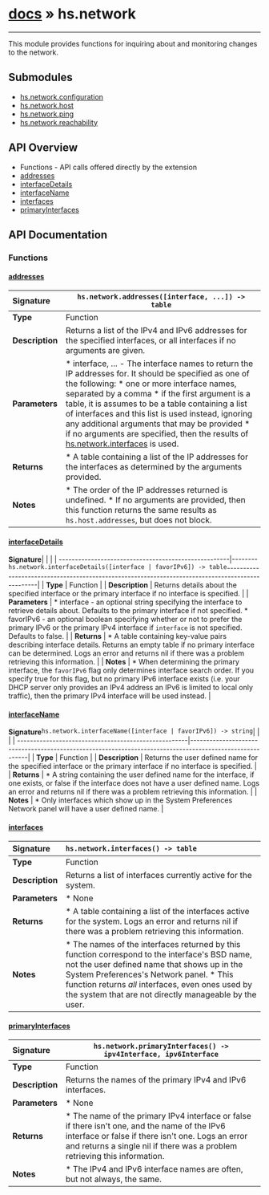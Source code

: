 # [docs](index.md) » hs.network
---

This module provides functions for inquiring about and monitoring changes to the network.

## Submodules
 * [hs.network.configuration](hs.network.configuration.md)
 * [hs.network.host](hs.network.host.md)
 * [hs.network.ping](hs.network.ping.md)
 * [hs.network.reachability](hs.network.reachability.md)

## API Overview
* Functions - API calls offered directly by the extension
 * [addresses](#addresses)
 * [interfaceDetails](#interfacedetails)
 * [interfaceName](#interfacename)
 * [interfaces](#interfaces)
 * [primaryInterfaces](#primaryinterfaces)

## API Documentation

### Functions

#### [addresses](#addresses)
| <span style="float: left;">**Signature**</span> | <span style="float: left;">`hs.network.addresses([interface, ...]) -> table` </span>                                                          |
| -----------------------------------------------------|---------------------------------------------------------------------------------------------------------|
| **Type**                                             | Function                                                                                         |
| **Description**                                      | Returns a list of the IPv4 and IPv6 addresses for the specified interfaces, or all interfaces if no arguments are given.                                                                                         |
| **Parameters**                                       |  * interface, ... - The interface names to return the IP addresses for. It should be specified as one of the following:   * one or more interface names, separated by a comma   * if the first argument is a table, it is assumes to be a table containing a list of interfaces and this list is used instead, ignoring any additional arguments that may be provided   * if no arguments are specified, then the results of [hs.network.interfaces](#interfaces) is used.                                       |
| **Returns**                                          |  * A table containing a list of the IP addresses for the interfaces as determined by the arguments provided.                                                |
| **Notes**                                            |  * The order of the IP addresses returned is undefined. * If no arguments are provided, then this function returns the same results as `hs.host.addresses`, but does not block.                                                      |

#### [interfaceDetails](#interfacedetails)
| <span style="float: left;">**Signature**</span> | <span style="float: left;">`hs.network.interfaceDetails([interface | favorIPv6]) -> table` </span>                                                          |
| -----------------------------------------------------|---------------------------------------------------------------------------------------------------------|
| **Type**                                             | Function                                                                                         |
| **Description**                                      | Returns details about the specified interface or the primary interface if no interface is specified.                                                                                         |
| **Parameters**                                       |  * interface - an optional string specifying the interface to retrieve details about.  Defaults to the primary interface if not specified. * favorIPv6 - an optional boolean specifying whether or not to prefer the primary IPv6 or the primary IPv4 interface if `interface` is not specified.  Defaults to false.                                       |
| **Returns**                                          |  * A table containing key-value pairs describing interface details.  Returns an empty table if no primary interface can be determined. Logs an error and returns nil if there was a problem retrieving this information.                                                |
| **Notes**                                            |  * When determining the primary interface, the `favorIPv6` flag only determines interface search order.  If you specify true for this flag, but no primary IPv6 interface exists (i.e. your DHCP server only provides an IPv4 address an IPv6 is limited to local only traffic), then the primary IPv4 interface will be used instead.                                                      |

#### [interfaceName](#interfacename)
| <span style="float: left;">**Signature**</span> | <span style="float: left;">`hs.network.interfaceName([interface | favorIPv6]) -> string` </span>                                                          |
| -----------------------------------------------------|---------------------------------------------------------------------------------------------------------|
| **Type**                                             | Function                                                                                         |
| **Description**                                      | Returns the user defined name for the specified interface or the primary interface if no interface is specified.                                                                                         |
| **Returns**                                          |  * A string containing the user defined name for the interface, if one exists, or false if the interface does not have a user defined name. Logs an error and returns nil if there was a problem retrieving this information.                                                |
| **Notes**                                            |  * Only interfaces which show up in the System Preferences Network panel will have a user defined name.                                                      |

#### [interfaces](#interfaces)
| <span style="float: left;">**Signature**</span> | <span style="float: left;">`hs.network.interfaces() -> table` </span>                                                          |
| -----------------------------------------------------|---------------------------------------------------------------------------------------------------------|
| **Type**                                             | Function                                                                                         |
| **Description**                                      | Returns a list of interfaces currently active for the system.                                                                                         |
| **Parameters**                                       |  * None                                       |
| **Returns**                                          |  * A table containing a list of the interfaces active for the system.  Logs an error and returns nil if there was a problem retrieving this information.                                                |
| **Notes**                                            |  * The names of the interfaces returned by this function correspond to the interface's BSD name, not the user defined name that shows up in the System Preferences's Network panel. * This function returns *all* interfaces, even ones used by the system that are not directly manageable by the user.                                                      |

#### [primaryInterfaces](#primaryinterfaces)
| <span style="float: left;">**Signature**</span> | <span style="float: left;">`hs.network.primaryInterfaces() -> ipv4Interface, ipv6Interface` </span>                                                          |
| -----------------------------------------------------|---------------------------------------------------------------------------------------------------------|
| **Type**                                             | Function                                                                                         |
| **Description**                                      | Returns the names of the primary IPv4 and IPv6 interfaces.                                                                                         |
| **Parameters**                                       |  * None                                       |
| **Returns**                                          |  * The name of the primary IPv4 interface or false if there isn't one, and the name of the IPv6 interface or false if there isn't one. Logs an error and returns a single nil if there was a problem retrieving this information.                                                |
| **Notes**                                            |  * The IPv4 and IPv6 interface names are often, but not always, the same.                                                      |

